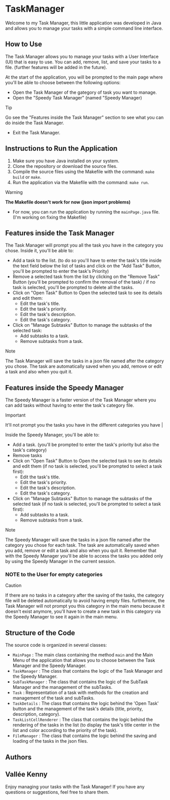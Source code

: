 # TaskManager

Welcome to my Task Manager, this little application was developed in Java and allows you to manage your tasks with a simple command line interface.

## How to Use

The Task Manager allows you to manage your tasks with a User Interface (UI) that is easy to use. You can add, remove, list, and save your tasks to a file. (further features will be added in the future).

At the start of the application, you will be prompted to the main
page where you'll be able to choose between the following options:
- Open the Task Manager of the gategory of task you want to manage.
- Open the "Speedy Task Manager" (named "Speedy Manager)

> [!TIP]
> Go see the "Features inside the Task Manager" section to see what you can do inside the Task Manager.

- Exit the Task Manager.

## Instructions to Run the Application

1. Make sure you have Java installed on your system.
2. Clone the repository or download the source files.
3. Compile the source files using the Makefile with the command: `make build` or `make`.
4. Run the application via the Makefile with the command: `make run`.

> [!WARNING]
> **The Makefile doesn't work for now (json import problems)**

- For now, you can run the application by running the `mainPage.java` file. (I'm working on fixing the Makefile)

## Features inside the Task Manager

The Task Manager will prompt you all the task you have in the category you chose. Inside it, you'll be able to:
- Add a task to the list. (to do so you'll have to enter the task's title inside the text field below the list of tasks and click on the "Add Task" Button, you'll be prompted to enter the task's Priority)
- Remove a selected task from the list by clicking on the "Remove Task" Button (you'll be prompted to confirm the removal of the task) / if no task is selected, you'll be prompted to delete all the tasks.
- Click on "Open Task" Button to Open the selected task to see its details and edit them:
    - Edit the task's title.
    - Edit the task's priority.
    - Edit the task's description.
    - Edit the task's category.
- Click on "Manage Subtasks" Button to manage the subtasks of the selected task:
    - Add subtasks to a task.
    - Remove subtasks from a task.

> [!NOTE]
> The Task Manager will save the tasks in a json file named after the category you chose. The task are automatically saved when you add, remove or edit a task and also when you quit it.

## Features inside the Speedy Manager

The Speedy Manager is a faster version of the Task Manager where you can add tasks without having to enter the task's category file.

> [!IMPORTANT]
> It'll not prompt you the tasks you have in the different categories you have |

Inside the Speedy Manager, you'll be able to:
- Add a task. (you'll be prompted to enter the task's priority but also the task's category)
- Remove tasks
- Click on "Open Task" Button to Open the selected task to see its details and edit them (if no task is selected, you'll be prompted to select a task first):
    - Edit the task's title.
    - Edit the task's priority.
    - Edit the task's description.
    - Edit the task's category.
- Click on "Manage Subtasks" Button to manage the subtasks of the selected task (if no task is selected, you'll be prompted to select a task first):
    - Add subtasks to a task.
    - Remove subtasks from a task.

> [!NOTE]
> The Speedy Manager will save the tasks in a json file named after the category you chose for each task. The task are automatically saved when you add, remove or edit a task and also when you quit it.
> Remember that with the Speedy Manager you'll be able to access the tasks you added only by using the Speedy Manager in the current session.

### NOTE to the User for empty categories

> [!CAUTION]
> If there are no tasks in a category after the saving of the tasks, the category file will be deleted automatically to avoid having empty files.
furthemore, the Task Manager will not prompt you this category in the main menu because it doesn't exist anymore, you'll have to create a new task in this category via the Speedy Manager to see it again in the main menu.

## Structure of the Code

The source code is organized in several classes:
- `MainPage` : The main class containing the method `main` and the Main Menu of the application that allows you to choose between the Task Manager and the Speedy Manager.
- `TaskManager` : The class that contains the logic of the Task Manager and the Speedy Manager.
- `SubTaskManager` : The class that contains the logic of the SubTask Manager and the management of the subTasks.
- `Task` : Representation of a task with methods for the creation and management of the task and subTasks.
- `TaskDetails` : The class that contains the logic behind the 'Open Task' button and the management of the task's details (title, priority, description, category).
- `TaskListCellRenderer` : The class that contains the logic behind the rendering of the tasks in the list (to display the task's title center in the list and color according to the priority of the task).
- `FileManager` : The class that contains the logic behind the saving and loading of the tasks in the json files.

## Authors
Vallée Kenny
---

Enjoy managing your tasks with the Task Manager! If you have any questions or suggestions, feel free to share them.